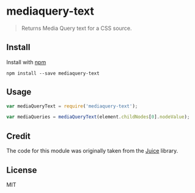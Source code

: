 # mediaquery-text

> Returns Media Query text for a CSS source.

## Install

Install with [npm](https://npmjs.org/package/mediaquery-text)

```
npm install --save mediaquery-text
```

## Usage

```js
var mediaQueryText = require('mediaquery-text');

var mediaQueries = mediaQueryText(element.childNodes[0].nodeValue);
```

## Credit

The code for this module was originally taken from the [Juice](https://github.com/Automattic/juice) library.

## License

MIT
